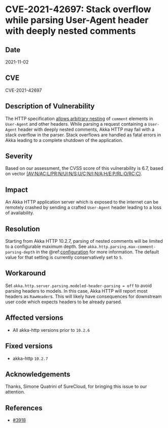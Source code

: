 # CVE-2021-42697: Stack overflow while parsing User-Agent header with deeply nested comments

## Date

2021-11-02

## CVE

CVE-2021-42697

## Description of Vulnerability

The HTTP specification [allows arbitrary nesting](https://datatracker.ietf.org/doc/html/rfc7230#section-3.2.6)
of `comment` elements in `User-Agent` and other headers. While parsing a request containing a `User-Agent`
header with deeply nested comments, Akka HTTP may fail with a stack overflow in the parser. Stack overflows
are handled as fatal errors in Akka leading to a complete shutdown of the application.

## Severity

Based on our assessment, the CVSS score of this vulnerability is 6.7, based on vector [(AV:N/AC:L/PR:N/UI:N/S:U/C:N/I:N/A:H/E:P/RL:O/RC:C)](https://nvd.nist.gov/vuln-metrics/cvss/v3-calculator?vector=AV:N/AC:L/PR:N/UI:N/S:U/C:N/I:N/A:H/E:P/RL:O/RC:C&version=3.1).

## Impact

An Akka HTTP application server which is exposed to the internet can be remotely crashed
by sending a crafted `User-Agent` header leading to a loss of availability.

## Resolution

Starting from Akka HTTP 10.2.7, parsing of nested comments will be limited to a configurable maximum depth.
See `akka.http.parsing.max-comment-parsing-depth` in the @ref:[configuration](../configuration.md) for
more information. The default value for that setting is currently conservatively set to `5`.

## Workaround

Set `akka.http.server.parsing.modeled-header-parsing = off` to avoid parsing headers to models.
In this case, Akka HTTP will report most headers as `RawHeader`s. This will likely have
consequences for downstream user code which expects headers to be already parsed.

## Affected versions

- All akka-http versions prior to `10.2.6`

## Fixed versions

- akka-http `10.2.7`

## Acknowledgements

Thanks, Simone Quatrini of SureCloud, for bringing this issue to our attention.

## References

* [#3918](https://github.com/akka/akka-http/issues/3918)
